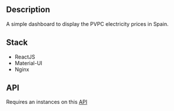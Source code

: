 ## Description
A simple dashboard to display the PVPC electricity prices in Spain.

## Stack
- ReactJS
- Material-UI
- Nginx

## API
Requires an instances on this [API](https://github.com/daithihearn/electricity-prices)
